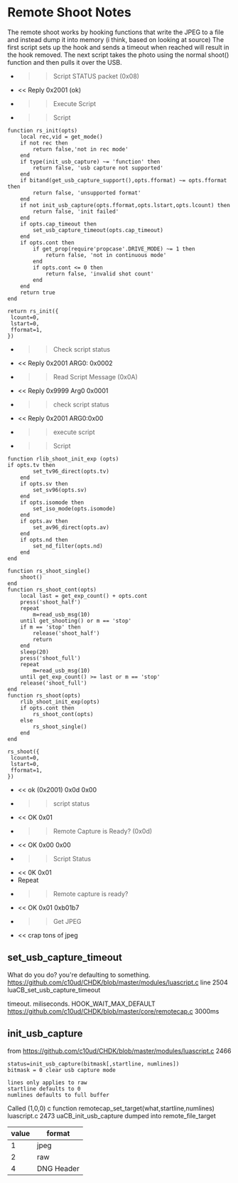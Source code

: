 # Remote Shoot Notes #

The remote shoot works by hooking functions that write the JPEG to a file and instead dump it into memory (i think, based on looking at source) The first script sets up the hook and sends a timeout when reached will result in the hook removed. The next script takes the photo using the normal shoot() function and then pulls it over the USB.

* >> Script STATUS packet (0x08)
* << Reply 0x2001 (ok)
* >> Execute Script
* >> Script
```
function rs_init(opts)
	local rec,vid = get_mode()
	if not rec then
		return false,'not in rec mode'
	end
	if type(init_usb_capture) ~= 'function' then
		return false, 'usb capture not supported'
	end
	if bitand(get_usb_capture_support(),opts.fformat) ~= opts.fformat then
		return false, 'unsupported format'
	end
	if not init_usb_capture(opts.fformat,opts.lstart,opts.lcount) then
		return false, 'init failed'   
	end
	if opts.cap_timeout then
		set_usb_capture_timeout(opts.cap_timeout)
	end
	if opts.cont then
		if get_prop(require'propcase'.DRIVE_MODE) ~= 1 then
			return false, 'not in continuous mode'
		end
		if opts.cont <= 0 then
			return false, 'invalid shot count'
		end
	end
	return true
end

return rs_init({
 lcount=0,
 lstart=0,
 fformat=1,
})
```

* >> Check script status
* << Reply 0x2001 ARG0: 0x0002
* >> Read Script Message (0x0A)
* << Reply 0x9999 Arg0 0x0001
* >> check script status
* << Reply 0x2001 ARG0:0x00
* >> execute script
* >> Script
```
function rlib_shoot_init_exp (opts)
if opts.tv then
		set_tv96_direct(opts.tv)
	end
	if opts.sv then
		set_sv96(opts.sv)
	end
	if opts.isomode then
		set_iso_mode(opts.isomode)
	end
	if opts.av then
		set_av96_direct(opts.av)
	end
	if opts.nd then
		set_nd_filter(opts.nd)
	end
end

function rs_shoot_single()
	shoot()
end
function rs_shoot_cont(opts)
	local last = get_exp_count() + opts.cont
	press('shoot_half')
	repeat
		m=read_usb_msg(10)
	until get_shooting() or m == 'stop'
	if m == 'stop' then
		release('shoot_half')
		return
	end
	sleep(20)
	press('shoot_full')
	repeat
		m=read_usb_msg(10)
	until get_exp_count() >= last or m == 'stop'
	release('shoot_full')
end
function rs_shoot(opts)
	rlib_shoot_init_exp(opts)
	if opts.cont then
		rs_shoot_cont(opts)
	else
		rs_shoot_single()
	end
end

rs_shoot({
 lcount=0,
 lstart=0,
 fformat=1,
})

```
* << ok (0x2001) 0x0d 0x00
* >> script status
* << OK 0x01
* >> Remote Capture is Ready? (0x0d)
* << OK 0x00 0x00
* >> Script Status
* << 0K 0x01
* Repeat
* >> Remote capture is ready?
* << OK 0x01 0xb01b7
* >> Get JPEG
* << crap tons of jpeg


## set_usb_capture_timeout ##
What do you do? you're defaulting to something.
https://github.com/c10ud/CHDK/blob/master/modules/luascript.c line 2504 luaCB_set_usb_capture_timeout

timeout. miliseconds.
HOOK_WAIT_MAX_DEFAULT https://github.com/c10ud/CHDK/blob/master/core/remotecap.c 3000ms

## init_usb_capture ##
from https://github.com/c10ud/CHDK/blob/master/modules/luascript.c 2466
```
status=init_usb_capture(bitmask[,startline, numlines])
bitmask = 0 clear usb capture mode

lines only applies to raw
startline defaults to 0
numlines defaults to full buffer
```
Called (1,0,0)
c function remotecap_set_target(what,startline,numlines) luascript.c 2473 uaCB_init_usb_capture
dumped into remote_file_target

value | format
------|-------
1|jpeg
2|raw
4|DNG Header


